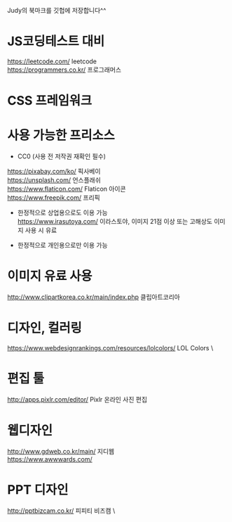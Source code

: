 Judy의 북마크를 깃헙에 저장합니다^^

# JS코딩테스트 대비

https://leetcode.com/ leetcode \
https://programmers.co.kr/ 프로그래머스

# CSS 프레임워크

# 사용 가능한 프리소스

+ CC0 (사용 전 저작권 재확인 필수)

https://pixabay.com/ko/ 픽사베이 \
https://unsplash.com/ 언스플래쉬 \
https://www.flaticon.com/ Flaticon 아이콘 \
https://www.freepik.com/ 프리픽

+ 한정적으로 상업용으로도 이용 가능 \
https://www.irasutoya.com/ 이라스토야, 이미지 21점 이상 또는 고해상도 이미지 사용 시 유료

+ 한정적으로 개인용으로만 이용 가능

# 이미지 유료 사용
http://www.clipartkorea.co.kr/main/index.php 클립아트코리아

# 디자인, 컬러링

https://www.webdesignrankings.com/resources/lolcolors/ LOL Colors \

# 편집 툴

http://apps.pixlr.com/editor/ Pixlr 온라인 사진 편집

# 웹디자인

http://www.gdweb.co.kr/main/ 지디웹 \
https://www.awwwards.com/

# PPT 디자인
http://pptbizcam.co.kr/ 피피티 비즈캠 \

